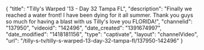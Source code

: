 {
    "title": "Tilly's Warped '13 - Day 32 Tampa FL",
    "description": "Finally we reached a water front! I have been dying for it all summer. Thank you guys so much for having a blast with us Tilly's love you FLORIDA!",
    "channelid": "137950",
    "videoid": "142496",
    "date_created": "1391674997",
    "date_modified": "1418181156",
    "type": "captivate",
    "layout": "channelVideo",
    "url": "\/tilly-s-tv\/tilly-s-warped-13-day-32-tampa-fl\/137950-142496"
}